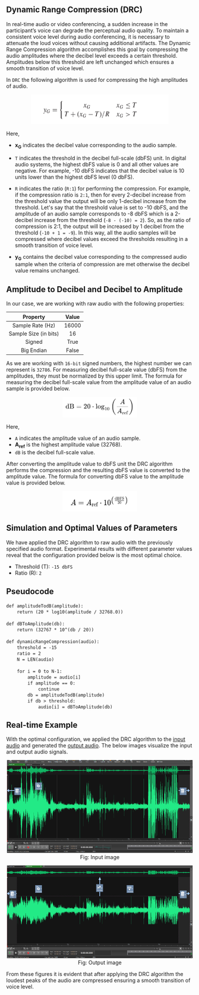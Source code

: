 ## Dynamic Range Compression (DRC)

In real-time audio or video conferencing, a sudden increase in the participant’s voice can degrade the perceptual audio quality. To maintain a consistent voice level during audio conferencing, it is necessary to attenuate the loud voices without causing additional artifacts. The Dynamic Range Compression algorithm accomplishes this goal by compressing the audio amplitudes where the decibel level exceeds a certain threshold. Amplitudes below this threshold are left unchanged which ensures a smooth transition of voice level. <br>

In ``DRC`` the following algorithm is used for compressing the high amplitudes of audio.

<p align="center">
    <img src="images/drc_formula.png" alt="Project Logo" width="370" height="80">
</p>

Here, 
* **x<sub>G</sub>** indicates the decibel value corresponding to the audio sample.
  
* ``T`` indicates the threshold in the decibel full-scale (dbFS) unit. In digital audio systems, the highest dbFS value is 0 and all other values are negative. For example, -10 dbFS indicates that the decibel value is 10 units lower than the highest dbFS level (0 dbFS).
  
* ``R`` indicates the ratio (``R:1``) for performing the compression. For example, if the compression ratio is ``2:1``, then for every 2-decibel increase from the threshold value the output will be only 1-decibel increase from the threshold. Let's say that the threshold value is set to -10 dbFS, and the amplitude of an audio sample corresponds to -8 dbFS which is a 2-decibel increase from the threshold (``-8 - (-10) = 2``). So, as the ratio of compression is 2:1, the output will be increased by 1 decibel from the threshold (``-10 + 1 = -9``). In this way, all the audio samples will be compressed where decibel values exceed the thresholds resulting in a smooth transition of voice level.

* **y<sub>G</sub>** contains the decibel value corresponding to the compressed audio sample when the criteria of compression are met otherwise the decibel value remains unchanged.

## Amplitude to Decibel and Decibel to Amplitude 

In our case, we are working with raw audio with the following properties:

<div align="center">
    
| Property | Value | 
|:----------:|:----------:|
| Sample Rate (Hz) | 16000 | 
| Sample Size (in bits) | 16  | 
| Signed | True | 
| Big Endian | False |

</div>

As we are working with ``16-bit`` signed numbers, the highest number we can represent is ``32786``. For measuring decibel full-scale value (dbFS) from the amplitudes, they must be normalized by this upper limit. The formula for measuring the decibel full-scale value from the amplitude value of an audio sample is provided below.

<p align="center">
    <img src="images/amplitude_to_db.png" alt="Project Logo" width="200" height="55">
</p>

Here, 
* ``A`` indicates the amplitude value of an audio sample.
* **A<sub>ref</sub>** is the highest amplitude value (32768).
* ``dB`` is the decibel full-scale value.

After converting the amplitude value to dbFS unit the DRC algorithm performs the compression and the resulting dbFS value is converted to the amplitude value. The formula for converting dbFS value to the amplitude value is provided below.

<p align="center">
    <img src="images/db_to_amplitude.png" alt="Project Logo" width="200" height="55">
</p>

## Simulation and Optimal Values of Parameters
We have applied the DRC algorithm to raw audio with the previously specified audio format. Experimental results with different parameter values reveal that the configuration provided below is the most optimal choice.

* Threshold (T): ``-15 dbFS``
* Ratio (R): ``2``

## Pseudocode

```
def amplitudeTodB(amplitude):
    return (20 * log10(amplitude / 32768.0))

def dBToAmplitude(db):
    return (32767 * 10^(db / 20))

def dynamicRangeCompression(audio):
    threshold = -15
    ratio = 2
    N = LEN(audio)

    for i = 0 to N-1:
        amplitude = audio[i]
        if amplitude == 0:
            continue
        db = amplitudeTodB(amplitude)
        if db > threshold:
            audio[i] = dBToAmplitude(db)
```

## Real-time Example
With the optimal configuration, we applied the DRC algorithm to the [input audio](audio/drc_input.raw) and generated the [output audio](audio/drc_output.raw). The below images visualize the input and output audio signals.

<p align="center">
    <img src="images/input_drc.png" alt="Project Logo" width="500" height="250"><br>
    <span>Fig: Input image</span>
</p>

<p align="center">
    <img src="images/output_drc.png" alt="Project Logo" width="500" height="250"><br>
    <span>Fig: Output image</span>
</p>

From these figures it is evident that after applying the DRC algorithm the loudest peaks of the audio are compressed ensuring a smooth transition of voice level.
  
